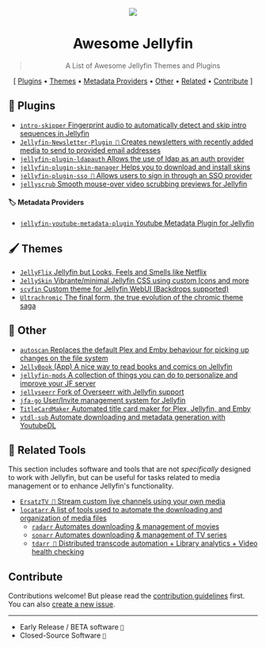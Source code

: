 <p align="center">
  <img src="https://user-images.githubusercontent.com/71837281/224832049-05e56fd0-84cb-48a9-b81c-6d9273e013e3.svg" />
  <h1 align="center">Awesome Jellyfin</h1>
</p>


<blockquote align="center"> A List of Awesome Jellyfin Themes and Plugins</blockquote>

<p align="center">
[
  <a href="#-plugins">Plugins</a> •
  <a href="%EF%B8%8F-themes">Themes</a> •
  <a href="#%EF%B8%8F-metadata-providers">Metadata Providers</a> •
  <a href="#-other">Other</a> • 
  <a href="#-related-tools">Related</a> • 
  <a href="#contribute">Contribute</a>
]
</p>


## 🧩 Plugins

- [`intro-skipper` Fingerprint audio to automatically detect and skip intro sequences in Jellyfin](https://github.com/ConfusedPolarBear/intro-skipper)
- [`Jellyfin-Newsletter-Plugin 🔸` Creates newsletters with recently added media to send to provided email addresses](https://github.com/Cloud9Developer/Jellyfin-Newsletter-Plugin)
- [`jellyfin-plugin-ldapauth` Allows the use of ldap as an auth provider](https://github.com/jellyfin/jellyfin-plugin-ldapauth)
- [`jellyfin-plugin-skin-manager` Helps you to download and install skins](https://github.com/danieladov/jellyfin-plugin-skin-manager)
- [`jellyfin-plugin-sso 🔸` Allows users to sign in through an SSO provider](https://github.com/9p4/jellyfin-plugin-sso)
- [`jellyscrub` Smooth mouse-over video scrubbing previews for Jellyfin](https://github.com/nicknsy/jellyscrub)


#### 🏷️ Metadata Providers

- [`jellyfin-youtube-metadata-plugin` Youtube Metadata Plugin for Jellyfin](https://github.com/ankenyr/jellyfin-youtube-metadata-plugin)


## 🖌️ Themes

- [`JellyFlix` Jellyfin but Looks, Feels and Smells like Netflix](https://github.com/prayag17/JellyFlix)
- [`JellySkin` Vibrante/minimal Jellyfin CSS using custom Icons and more](https://github.com/prayag17/JellySkin)
- [`scyfin` Custom theme for Jellyfin WebUI (Backdrops supported)](https://github.com/loof2736/scyfin)
- [`Ultrachromic` The final form, the true evolution of the chromic theme saga](https://github.com/CTalvio/Ultrachromic)


## 👾 Other

- [`autoscan` Replaces the default Plex and Emby behaviour for picking up changes on the file system](https://github.com/Cloudbox/autoscan)
- [`JellyBook` (App) A nice way to read books and comics on Jellyfin](https://github.com/Kara-Zor-El/JellyBook)
- [`jellyfin-mods` A collection of things you can do to personalize and improve your JF server](https://github.com/BobHasNoSoul/jellyfin-mods)
- [`jellyseerr` Fork of Overseerr with Jellyfin support](https://github.com/Fallenbagel/jellyseerr)
- [`jfa-go` User/Invite management system for Jellyfin](https://github.com/hrfee/jfa-go)
- [`TitleCardMaker` Automated title card maker for Plex, Jellyfin, and Emby](https://github.com/CollinHeist/TitleCardMaker)
- [`ytdl-sub` Automate downloading and metadata generation with YoutubeDL](https://github.com/jmbannon/ytdl-sub)


## 🌌 Related Tools

This section includes software and tools that are not _specifically_ designed to work with Jellyfin, but can be useful for tasks related to media management or to enhance Jellyfin's functionality.

- [`ErsatzTV 🔸` Stream custom live channels using your own media](https://github.com/jasongdove/ErsatzTV)
- [`locatarr` A list of tools used to automate the downloading and organization of media files](https://github.com/BrenekH/locatarr)
  - [`radarr` Automates downloading & management of movies](https://github.com/Radarr/Radarr)
  - [`sonarr` Automates downloading & management of TV series](https://github.com/Sonarr/Sonarr)
  - [`tdarr 📛` Distributed transcode automation + Library analytics + Video health checking](https://github.com/HaveAGitGat/Tdarr)


## Contribute

Contributions welcome! But please read the [contribution guidelines](CONTRIBUTING.md) first.  
You can also [create a new issue](https://github.com/awesome-jellyfin/awesome-jellyfin/issues/new).

---

* Early Release / BETA software ` 🔸 `
* Closed-Source Software ` 📛 `

